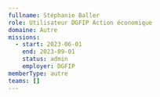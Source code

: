 ```yaml
---
fullname: Stéphanie Baller
role: Utilisateur DGFIP Action économique
domaine: Autre
missions:
  - start: 2023-06-01
    end: 2023-09-01
    status: admin
    employer: DGFIP
memberType: autre
teams: []
---
```

